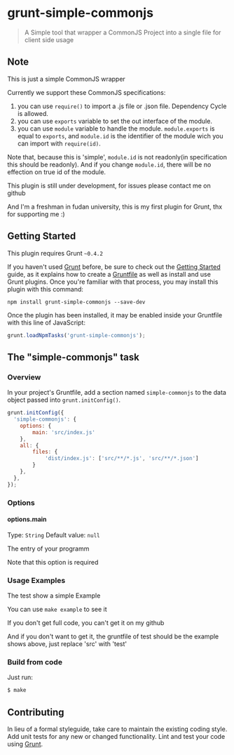 # grunt-simple-commonjs

> A Simple tool that wrapper a CommonJS Project into a single file for client side usage

## Note
This is just a simple CommonJS wrapper

Currently we support these CommonJS specifications:

1.  you can use `require()` to import a .js file or .json file. Dependency Cycle is allowed.
2.  you can use `exports` variable to set the out interface of the module.
3.  you can use `module` variable to handle the module. `module.exports` is equal to `exports`, and `module.id` is the identifier of the module wich you can import with `require(id)`.

Note that, because this is 'simple', `module.id` is not readonly(in specification this should be readonly). And if you change `module.id`, there will be no effection on true id of the module.

This plugin is still under development, for issues please contact me on github

And I'm a freshman in fudan university, this is my first plugin for Grunt, thx for supporting me :)

## Getting Started
This plugin requires Grunt `~0.4.2`

If you haven't used [Grunt](http://gruntjs.com/) before, be sure to check out the [Getting Started](http://gruntjs.com/getting-started) guide, as it explains how to create a [Gruntfile](http://gruntjs.com/sample-gruntfile) as well as install and use Grunt plugins. Once you're familiar with that process, you may install this plugin with this command:

```shell
npm install grunt-simple-commonjs --save-dev
```

Once the plugin has been installed, it may be enabled inside your Gruntfile with this line of JavaScript:

```js
grunt.loadNpmTasks('grunt-simple-commonjs');
```

## The "simple-commonjs" task

### Overview
In your project's Gruntfile, add a section named `simple-commonjs` to the data object passed into `grunt.initConfig()`.

```js
grunt.initConfig({
  'simple-commonjs': {
    options: {
        main: 'src/index.js'
    },
    all: {
        files: {
            'dist/index.js': ['src/**/*.js', 'src/**/*.json']
        }
    },
  },
});
```

### Options

#### options.main
Type: `String`
Default value: `null`

The entry of your programm

Note that this option is required

### Usage Examples

The test show a simple Example

You can use `make example` to see it

If you don't get full code, you can't get it on my github

And if you don't want to get it, the gruntfile of test should be the example shows above, just replace 'src' with 'test'

### Build from code

Just run:

```bash
$ make
```

## Contributing
In lieu of a formal styleguide, take care to maintain the existing coding style. Add unit tests for any new or changed functionality. Lint and test your code using [Grunt](http://gruntjs.com/).
